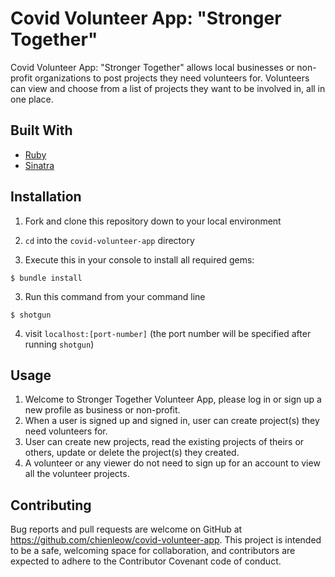 # Covid Volunteer App: "Stronger Together"

Covid Volunteer App: "Stronger Together" allows local businesses or non-profit organizations to post projects they need volunteers for. Volunteers can view and choose from a list of projects they want to be involved in, all in one place.

## Built With
- [Ruby](https://www.ruby-lang.org/en/)
- [Sinatra](http://sinatrarb.com/)

## Installation

1. Fork and clone this repository down to your local environment

2. `cd` into the `covid-volunteer-app` directory

2. Execute this in your console to install all required gems:
```
$ bundle install
```
3. Run this command from your command line
```
$ shotgun
```
4. visit `localhost:[port-number]` (the port number will be specified after running `shotgun`)

## Usage

1. Welcome to Stronger Together Volunteer App, please log in or sign up a new profile as business or non-profit.
2. When a user is signed up and signed in, user can create project(s) they need volunteers for.
3. User can create new projects, read the existing projects of theirs or others, update or delete the project(s) they created.
4. A volunteer or any viewer do not need to sign up for an account to view all the volunteer projects.


## Contributing
Bug reports and pull requests are welcome on GitHub at https://github.com/chienleow/covid-volunteer-app. This project is intended to be a safe, welcoming space for collaboration, and contributors are expected to adhere to the Contributor Covenant code of conduct.
